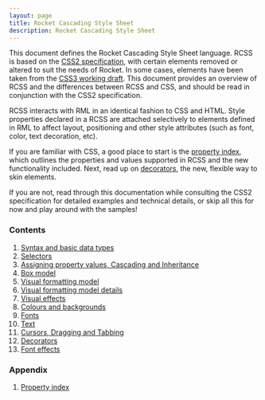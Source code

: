 ```yaml
---
layout: page
title: Rocket Cascading Style Sheet
description: Rocket Cascading Style Sheet
---
```


This document defines the Rocket Cascading Style Sheet language. RCSS is based on the [CSS2 specification](http://www.w3.org/TR/REC-CSS2/), with certain elements removed or altered to suit the needs of Rocket. In some cases, elements have been taken from the [CSS3 working draft](http://www.w3.org/Style/CSS/current-work). This document provides an overview of RCSS and the differences between RCSS and CSS, and should be read in conjunction with the CSS2 specification.

RCSS interacts with RML in an identical fashion to CSS and HTML. Style properties declared in a RCSS are attached selectively to elements defined in RML to affect layout, positioning and other style attributes (such as font, color, text decoration, etc).

If you are familiar with CSS, a good place to start is the [property index](rcss/property_index.html), which outlines the properties and values supported in RCSS and the new functionality included. Next, read up on [decorators](rcss/decorators.html), the new, flexible way to skin elements.

If you are not, read through this documentation while consulting the CSS2 specification for detailed examples and technical details, or skip all this for now and play around with the samples!

### Contents

1. [Syntax and basic data types](rcss/syntax.html)
2. [Selectors](rcss/selectors.html)
3. [Assigning property values, Cascading and Inheritance](rcss/cascade.html)
4. [Box model](rcss/box_model.html)
5. [Visual formatting model](rcss/visual_formatting_model.html)
6. [Visual formatting model details](rcss/visual_formatting_model_details.html)
7. [Visual effects](rcss/visual_effects.html)
8. [Colours and backgrounds](rcss/colours_backgrounds.html)
9. [Fonts](rcss/fonts.html)
10. [Text](rcss/text.html)
11. [Cursors, Dragging and Tabbing](rcss/user_interface.html)
12. [Decorators](rcss/decorators.html)
13. [Font effects](rcss/font_effects.html)

### Appendix

1. [Property index](rcss/property_index.html) 

